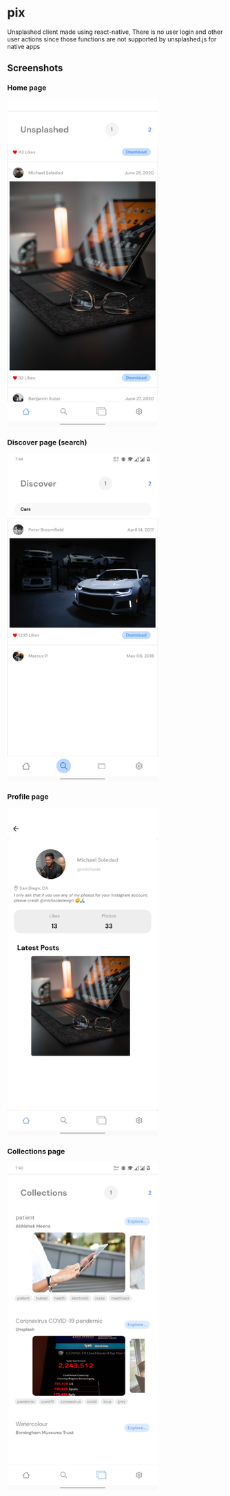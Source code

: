 # pix
Unsplashed client made using react-native, There is no user login and other user actions since those functions are not supported by unsplashed.js  for native apps
## Screenshots
### Home page
<img src="https://raw.githubusercontent.com/AswinVijayanO/pix/master/screenshots/Screenshot_20200628-194135.jpg" width="350" />

### Discover page (search)
<img src="https://raw.githubusercontent.com/AswinVijayanO/pix/master/screenshots/Screenshot_20200628-194414.jpg" width="350" />

### Profile page
<img src="https://raw.githubusercontent.com/AswinVijayanO/pix/master/screenshots/Screenshot_20200628-194154.jpg" width="350" />

### Collections page
<img src="https://raw.githubusercontent.com/AswinVijayanO/pix/master/screenshots/Screenshot_20200628-194010.jpg" width="350" />

